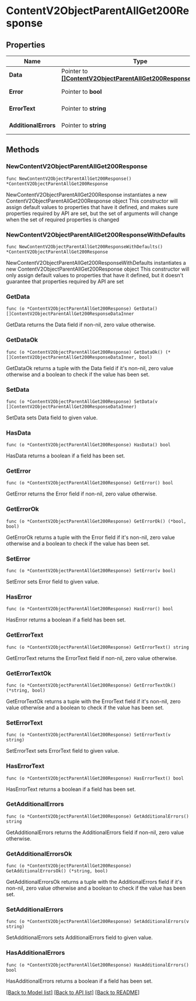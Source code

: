 # ContentV2ObjectParentAllGet200Response

## Properties

Name | Type | Description | Notes
------------ | ------------- | ------------- | -------------
**Data** | Pointer to [**[]ContentV2ObjectParentAllGet200ResponseDataInner**](ContentV2ObjectParentAllGet200ResponseDataInner.md) |  | [optional] 
**Error** | Pointer to **bool** | Флаг наличия ошибки | [optional] 
**ErrorText** | Pointer to **string** | Описание ошибки | [optional] 
**AdditionalErrors** | Pointer to **string** | Дополнительные ошибки | [optional] 

## Methods

### NewContentV2ObjectParentAllGet200Response

`func NewContentV2ObjectParentAllGet200Response() *ContentV2ObjectParentAllGet200Response`

NewContentV2ObjectParentAllGet200Response instantiates a new ContentV2ObjectParentAllGet200Response object
This constructor will assign default values to properties that have it defined,
and makes sure properties required by API are set, but the set of arguments
will change when the set of required properties is changed

### NewContentV2ObjectParentAllGet200ResponseWithDefaults

`func NewContentV2ObjectParentAllGet200ResponseWithDefaults() *ContentV2ObjectParentAllGet200Response`

NewContentV2ObjectParentAllGet200ResponseWithDefaults instantiates a new ContentV2ObjectParentAllGet200Response object
This constructor will only assign default values to properties that have it defined,
but it doesn't guarantee that properties required by API are set

### GetData

`func (o *ContentV2ObjectParentAllGet200Response) GetData() []ContentV2ObjectParentAllGet200ResponseDataInner`

GetData returns the Data field if non-nil, zero value otherwise.

### GetDataOk

`func (o *ContentV2ObjectParentAllGet200Response) GetDataOk() (*[]ContentV2ObjectParentAllGet200ResponseDataInner, bool)`

GetDataOk returns a tuple with the Data field if it's non-nil, zero value otherwise
and a boolean to check if the value has been set.

### SetData

`func (o *ContentV2ObjectParentAllGet200Response) SetData(v []ContentV2ObjectParentAllGet200ResponseDataInner)`

SetData sets Data field to given value.

### HasData

`func (o *ContentV2ObjectParentAllGet200Response) HasData() bool`

HasData returns a boolean if a field has been set.

### GetError

`func (o *ContentV2ObjectParentAllGet200Response) GetError() bool`

GetError returns the Error field if non-nil, zero value otherwise.

### GetErrorOk

`func (o *ContentV2ObjectParentAllGet200Response) GetErrorOk() (*bool, bool)`

GetErrorOk returns a tuple with the Error field if it's non-nil, zero value otherwise
and a boolean to check if the value has been set.

### SetError

`func (o *ContentV2ObjectParentAllGet200Response) SetError(v bool)`

SetError sets Error field to given value.

### HasError

`func (o *ContentV2ObjectParentAllGet200Response) HasError() bool`

HasError returns a boolean if a field has been set.

### GetErrorText

`func (o *ContentV2ObjectParentAllGet200Response) GetErrorText() string`

GetErrorText returns the ErrorText field if non-nil, zero value otherwise.

### GetErrorTextOk

`func (o *ContentV2ObjectParentAllGet200Response) GetErrorTextOk() (*string, bool)`

GetErrorTextOk returns a tuple with the ErrorText field if it's non-nil, zero value otherwise
and a boolean to check if the value has been set.

### SetErrorText

`func (o *ContentV2ObjectParentAllGet200Response) SetErrorText(v string)`

SetErrorText sets ErrorText field to given value.

### HasErrorText

`func (o *ContentV2ObjectParentAllGet200Response) HasErrorText() bool`

HasErrorText returns a boolean if a field has been set.

### GetAdditionalErrors

`func (o *ContentV2ObjectParentAllGet200Response) GetAdditionalErrors() string`

GetAdditionalErrors returns the AdditionalErrors field if non-nil, zero value otherwise.

### GetAdditionalErrorsOk

`func (o *ContentV2ObjectParentAllGet200Response) GetAdditionalErrorsOk() (*string, bool)`

GetAdditionalErrorsOk returns a tuple with the AdditionalErrors field if it's non-nil, zero value otherwise
and a boolean to check if the value has been set.

### SetAdditionalErrors

`func (o *ContentV2ObjectParentAllGet200Response) SetAdditionalErrors(v string)`

SetAdditionalErrors sets AdditionalErrors field to given value.

### HasAdditionalErrors

`func (o *ContentV2ObjectParentAllGet200Response) HasAdditionalErrors() bool`

HasAdditionalErrors returns a boolean if a field has been set.


[[Back to Model list]](../README.md#documentation-for-models) [[Back to API list]](../README.md#documentation-for-api-endpoints) [[Back to README]](../README.md)


